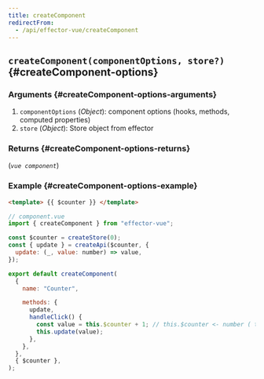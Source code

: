 ```yaml
---
title: createComponent
redirectFrom:
  - /api/effector-vue/createComponent
---
```


## `createComponent(componentOptions, store?)` {#createComponent-options}

### Arguments {#createComponent-options-arguments}

1. `componentOptions` (_Object_): component options (hooks, methods, computed properties)
2. `store` (_Object_): Store object from effector

### Returns {#createComponent-options-returns}

(_`vue component`_)

### Example {#createComponent-options-example}

```html
<template> {{ $counter }} </template>
```

```js
// component.vue
import { createComponent } from "effector-vue";

const $counter = createStore(0);
const { update } = createApi($counter, {
  update: (_, value: number) => value,
});

export default createComponent(
  {
    name: "Counter",

    methods: {
      update,
      handleClick() {
        const value = this.$counter + 1; // this.$counter <- number ( typescript tips )
        this.update(value);
      },
    },
  },
  { $counter },
);
```
